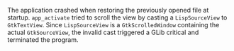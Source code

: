 The application crashed when restoring the previously opened file at startup. 
`app_activate` tried to scroll the view by casting a `LispSourceView` to 
`GtkTextView`. Since `LispSourceView` is a `GtkScrolledWindow` containing the
actual `GtkSourceView`, the invalid cast triggered a GLib critical and
terminated the program.
